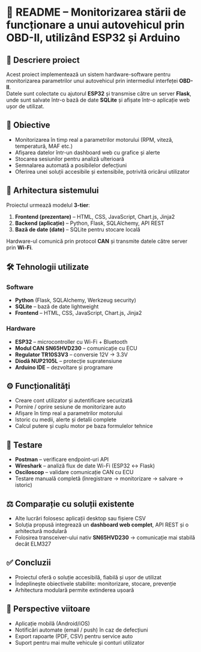 
# 📖 README – Monitorizarea stării de funcționare a unui autovehicul prin OBD-II, utilizând ESP32 și Arduino

## 📌 Descriere proiect
Acest proiect implementează un sistem hardware-software pentru monitorizarea parametrilor unui autovehicul prin intermediul interfeței **OBD-II**.  
Datele sunt colectate cu ajutorul **ESP32** și transmise către un server **Flask**, unde sunt salvate într-o bază de date **SQLite** și afișate într-o aplicație web ușor de utilizat.

## 🎯 Obiective
- Monitorizarea în timp real a parametrilor motorului (RPM, viteză, temperatură, MAF etc.)  
- Afișarea datelor într-un dashboard web cu grafice și alerte  
- Stocarea sesiunilor pentru analiză ulterioară  
- Semnalarea automată a posibilelor defecțiuni  
- Oferirea unei soluții accesibile și extensibile, potrivită oricărui utilizator

## 🧱 Arhitectura sistemului
Proiectul urmează modelul **3-tier**:
1. **Frontend (prezentare)** – HTML, CSS, JavaScript, Chart.js, Jinja2  
2. **Backend (aplicație)** – Python, Flask, SQLAlchemy, API REST  
3. **Bază de date (date)** – SQLite pentru stocare locală  

Hardware-ul comunică prin protocol **CAN** și transmite datele către server prin **Wi-Fi**.

## 🛠️ Tehnologii utilizate
### Software
- **Python** (Flask, SQLAlchemy, Werkzeug security)  
- **SQLite** – bază de date lightweight  
- **Frontend** – HTML, CSS, JavaScript, Chart.js, Jinja2  

### Hardware
- **ESP32** – microcontroller cu Wi-Fi + Bluetooth  
- **Modul CAN SN65HVD230** – comunicație cu ECU  
- **Regulator TR10S3V3** – conversie 12V → 3.3V  
- **Diodă NUP2105L** – protecție supratensiune  
- **Arduino IDE** – dezvoltare și programare  

## ⚙️ Funcționalități
- Creare cont utilizator și autentificare securizată  
- Pornire / oprire sesiune de monitorizare auto  
- Afișare în timp real a parametrilor motorului  
- Istoric cu medii, alerte și detalii complete  
- Calcul putere și cuplu motor pe baza formulelor tehnice  

## 🧪 Testare
- **Postman** – verificare endpoint-uri API  
- **Wireshark** – analiză flux de date Wi-Fi (ESP32 ↔ Flask)  
- **Osciloscop** – validare comunicație CAN cu ECU  
- Testare manuală completă (înregistrare → monitorizare → salvare → istoric)  

## ⚖️ Comparație cu soluții existente
- Alte lucrări folosesc aplicații desktop sau fișiere CSV  
- Soluția propusă integrează un **dashboard web complet**, API REST și o arhitectură modulară  
- Folosirea transceiver-ului nativ **SN65HVD230** → comunicație mai stabilă decât ELM327  

## ✅ Concluzii
- Proiectul oferă o soluție accesibilă, fiabilă și ușor de utilizat  
- Îndeplinește obiectivele stabilite: monitorizare, stocare, prevenție  
- Arhitectura modulară permite extinderea ușoară  

## 🔮 Perspective viitoare
- Aplicație mobilă (Android/iOS)  
- Notificări automate (email / push) în caz de defecțiuni  
- Export rapoarte (PDF, CSV) pentru service auto  
- Suport pentru mai multe vehicule și conturi utilizator  
